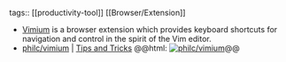 tags:: [[productivity-tool]] [[Browser/Extension]]

- [Vimium](https://vimium.github.io/) is a browser extension which provides keyboard shortcuts for navigation and control in the spirit of the Vim editor.
- [philc/vimium](https://github.com/philc/vimium) | [Tips and Tricks](https://github.com/philc/vimium/wiki/Tips-and-Tricks)
  @@html: <a href="https://github.com/philc/vimium/"><img src="https://github-readme-stats-astronomer.vercel.app/api/pin/?username=philc&repo=vimium&theme=tokyonight" alt="philc/vimium"/></a>@@